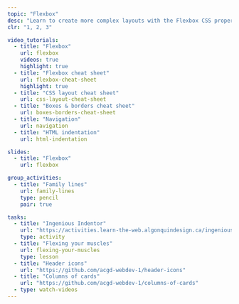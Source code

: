 ```yaml
---
topic: "Flexbox"
desc: "Learn to create more complex layouts with the Flexbox CSS properties."
clr: "1, 2, 3"

video_tutorials:
  - title: "Flexbox"
    url: flexbox
    videos: true
    highlight: true
  - title: "Flexbox cheat sheet"
    url: flexbox-cheat-sheet
    highlight: true
  - title: "CSS layout cheat sheet"
    url: css-layout-cheat-sheet
  - title: "Boxes & borders cheat sheet"
    url: boxes-borders-cheat-sheet
  - title: "Navigation"
    url: navigation
  - title: "HTML indentation"
    url: html-indentation

slides:
  - title: "Flexbox"
    url: flexbox

group_activities:
  - title: "Family lines"
    url: family-lines
    type: pencil
    pair: true

tasks:
  - title: "Ingenious Indentor"
    url: "https://activities.learn-the-web.algonquindesign.ca/ingenious-indentor/"
    type: activity
  - title: "Flexing your muscles"
    url: flexing-your-muscles
    type: lesson
  - title: "Header icons"
    url: "https://github.com/acgd-webdev-1/header-icons"
  - title: "Columns of cards"
    url: "https://github.com/acgd-webdev-1/columns-of-cards"
  - type: watch-videos
---
```

